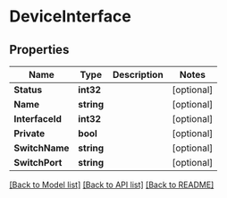 # DeviceInterface

## Properties

Name | Type | Description | Notes
------------ | ------------- | ------------- | -------------
**Status** | **int32** |  | [optional] 
**Name** | **string** |  | [optional] 
**InterfaceId** | **int32** |  | [optional] 
**Private** | **bool** |  | [optional] 
**SwitchName** | **string** |  | [optional] 
**SwitchPort** | **string** |  | [optional] 

[[Back to Model list]](../README.md#documentation-for-models) [[Back to API list]](../README.md#documentation-for-api-endpoints) [[Back to README]](../README.md)


